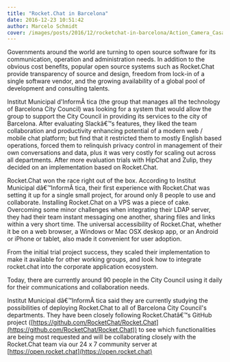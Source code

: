 ```yaml
---
title: "Rocket.Chat in Barcelona"
date: 2016-12-23 10:51:42
author: Marcelo Schmidt
cover: /images/posts/2016/12/rocketchat-in-barcelona/Action_Camera_Casa_Batllo.jpg
---
```


Governments around the world are turning to open source software for its communication, operation and administration needs. In addition to the obvious cost benefits, popular open source systems such as Rocket.Chat provide transparency of source and design, freedom from lock-in of a single software vendor, and the growing availability of a global pool of development and consulting talents.

Institut Municipal d'InformÃ tica (the group that manages all the technology of Barcelona City Council) was looking for a system that would allow the group to support the City Council in providing its services to the city of Barcelona. After evaluating Slackâ€™s features, they liked the team collaboration and productivity enhancing potential of a modern web / mobile chat platform; but find that it restricted them to mostly English based operations, forced them to relinquish privacy control in management of their own conversations and data, plus it was very costly for scaling out across all departments. After more evaluation trials with HipChat and Zulip, they decided on an implementation based on Rocket.Chat.

Rocket.Chat won the race right out of the box. According to Institut Municipal dâ€™InformÃ tica, their first experience with Rocket.Chat was setting it up for a single small project, for around only 8 people to use and collaborate. Installing Rocket.Chat on a VPS was a piece of cake. Overcoming some minor challenges when integrating their LDAP server, they had their team instant messaging one another, sharing files and links within a very short time. The universal accessibility of Rocket.Chat, whether it be on a web browser, a Windows or Mac OSX deskop app, or an Android or iPhone or tablet, also made it convenient for user adoption.

From the initial trial project success, they scaled their implementation to make it available for other working groups, and look how to integrate rocket.chat into the corporate application ecosystem.

Today, there are currently around 90 people in the City Council using it daily for their communications and collaboration needs.

Institut Municipal dâ€™InformÃ tica said they are currently studying the possibilities of deploying Rocket.Chat to all of Barcelona City Council's departments. They have been closely following Rocket.Chatâ€™s GitHub project ([https://github.com/RocketChat/Rocket.Chat](https://github.com/RocketChat/Rocket.Chat)) to see which functionalities are being most requested and will be collaborating closely with the Rocket.Chat team via our 24 x 7 community server at [https://open.rocket.chat](https://open.rocket.chat)
